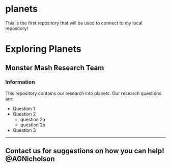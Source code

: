 # planets
This is the first repository that will be used to connect to my local repository!
# Exploring Planets

## Monster Mash Research Team

### Information

This repository contains our research into planets. Our research questions are:
* Question 1
* Question 2
  - question 2a
  - question 2b
* Question 3

---
Contact us for suggestions on how you can help! @AGNicholson
---
